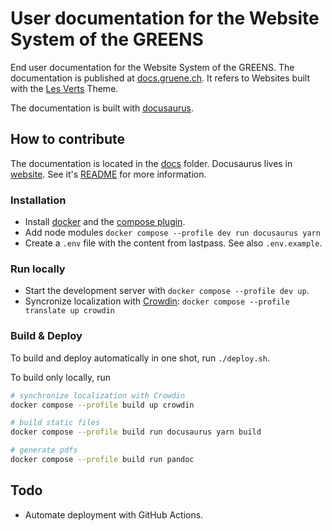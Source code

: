 # User documentation for the Website System of the GREENS

End user documentation for the Website System of the GREENS. The documentation 
is published at [docs.gruene.ch](https://docs.gruene.ch).
It refers to Websites built with the 
[Les Verts](https://github.com/grueneschweiz/2018.gruene.ch) Theme.

The documentation is built with [docusaurus](https://v1.docusaurus.io/).

## How to contribute

The documentation is located in the [docs](/docs) folder. Docusaurus lives in 
[website](/website). See it's [README](website/README.md) for more information.

### Installation

- Install [docker](https://docs.docker.com/get-docker/) and the [compose 
  plugin](https://docs.docker.com/compose/install/).
- Add node modules `docker compose --profile dev run docusaurus yarn`
- Create a `.env` file with the content from lastpass. See also `.env.example`.

### Run locally

- Start the development server with `docker compose --profile dev up`.
- Syncronize localization with 
  [Crowdin](https://crowdin.com/project/docsgruenech):
  `docker compose --profile translate up crowdin`

### Build & Deploy

To build and deploy automatically in one shot, run `./deploy.sh`.

To build only locally, run

```bash
# synchronize localization with Crowdin
docker compose --profile build up crowdin

# build static files
docker compose --profile build run docusaurus yarn build

# generate pdfs
docker compose --profile build run pandoc
```

## Todo

- Automate deployment with GitHub Actions.